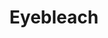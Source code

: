 ---
title: Eyebleach
crosslinks:
- livven
- aww
- gifs
- AskReddit
- xkcd
- pics
- MadeMeSmile
- Pigifs
- AnimalsBeingBros
- funny
- rarepuppers
- videos
- todayilearned
- PeopleFuckingDying
- AnimalTextGifs
- piggifs
- Zoomies
- interestingasfuck
- StoppedWorking
- WTF
---